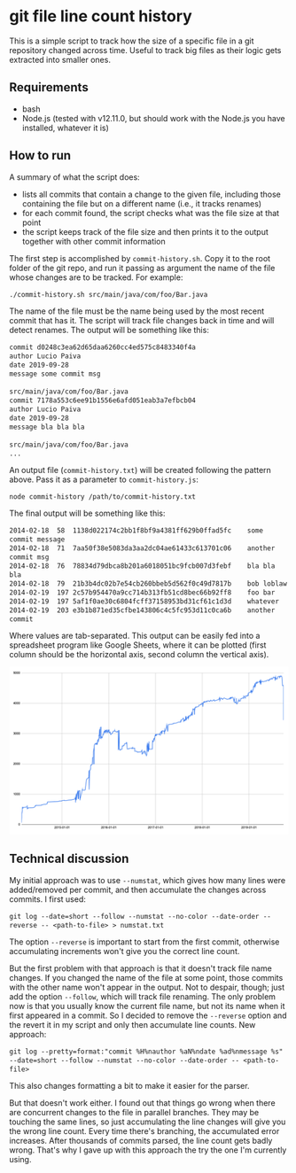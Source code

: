 
# git file line count history

This is a simple script to track how the size of a specific file in a git repository changed across time. Useful to track big files as their logic gets extracted into smaller ones.

## Requirements

- bash
- Node.js (tested with v12.11.0, but should work with the Node.js you have installed, whatever it is)

## How to run

A summary of what the script does:

- lists all commits that contain a change to the given file, including those containing the file but on a different name (i.e., it tracks renames)
- for each commit found, the script checks what was the file size at that point
- the script keeps track of the file size and then prints it to the output together with other commit information

The first step is accomplished by `commit-history.sh`. Copy it to the root folder of the git repo, and run it passing as argument the name of the file whose changes are to be tracked. For example:

    ./commit-history.sh src/main/java/com/foo/Bar.java

The name of the file must be the name being used by the most recent commit that has it. The script will track file changes back in time and will detect renames. The output will be something like this:

```
commit d0248c3ea62d65daa6260cc4ed575c8483340f4a
author Lucio Paiva
date 2019-09-28
message some commit msg

src/main/java/com/foo/Bar.java
commit 7178a553c6ee91b1556e6afd051eab3a7efbcb04
author Lucio Paiva
date 2019-09-28
message bla bla bla

src/main/java/com/foo/Bar.java
...
```

An output file (`commit-history.txt`) will be created following the pattern above. Pass it as a parameter to `commit-history.js`:

    node commit-history /path/to/commit-history.txt

The final output will be something like this:

```
2014-02-18	58	1138d022174c2bb1f8bf9a4381ff629b0ffad5fc	some commit message
2014-02-18	71	7aa50f38e5083da3aa2dc04ae61433c613701c06	another commit msg
2014-02-18	76	78834d79dbca8b201a6018051bc9fcb007d3febf	bla bla bla
2014-02-18	79	21b3b4dc02b7e54cb260bbeb5d562f0c49d7817b	bob loblaw
2014-02-19	197	2c57b954470a9cc714b313fb51cd8bec66b92ff8	foo bar
2014-02-19	197	5af1f0ae30c6804fcff37158953bd31cf61c1d3d	whatever
2014-02-19	203	e3b1b871ed35cfbe143806c4c5fc953d11c0ca6b	another commit
```

Where values are tab-separated. This output can be easily fed into a spreadsheet program like Google Sheets, where it can be plotted (first column should be the horizontal axis, second column the vertical axis).

![](example.png)

## Technical discussion

My initial approach was to use `--numstat`, which gives how many lines were added/removed per commit, and then accumulate the changes across commits. I first used:

    git log --date=short --follow --numstat --no-color --date-order --reverse -- <path-to-file> > numstat.txt

The option `--reverse` is important to start from the first commit, otherwise accumulating increments won't give you the correct line count.

But the first problem with that approach is that it doesn't track file name changes. If you changed the name of the file at some point, those commits with the other name won't appear in the output. Not to despair, though; just add the option `--follow`, which will track file renaming. The only problem now is that you usually know the current file name, but not its name when it first appeared in a commit. So I decided to remove the `--reverse` option and the revert it in my script and only then accumulate line counts. New approach:

    git log --pretty=format:"commit %H%nauthor %aN%ndate %ad%nmessage %s" --date=short --follow --numstat --no-color --date-order -- <path-to-file>

This also changes formatting a bit to make it easier for the parser.

But that doesn't work either. I found out that things go wrong when there are concurrent changes to the file in parallel branches. They may be touching the same lines, so just accumulating the line changes will give you the wrong line count. Every time there's branching, the accumulated error increases. After thousands of commits parsed, the line count gets badly wrong. That's why I gave up with this approach the try the one I'm currently using.
